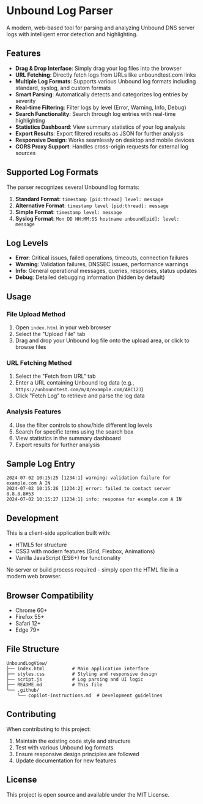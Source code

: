 # Unbound Log Parser

A modern, web-based tool for parsing and analyzing Unbound DNS server logs with intelligent error detection and highlighting.

## Features

- **Drag & Drop Interface**: Simply drag your log files into the browser
- **URL Fetching**: Directly fetch logs from URLs like unboundtest.com links
- **Multiple Log Formats**: Supports various Unbound log formats including standard, syslog, and custom formats
- **Smart Parsing**: Automatically detects and categorizes log entries by severity
- **Real-time Filtering**: Filter logs by level (Error, Warning, Info, Debug)
- **Search Functionality**: Search through log entries with real-time highlighting
- **Statistics Dashboard**: View summary statistics of your log analysis
- **Export Results**: Export filtered results as JSON for further analysis
- **Responsive Design**: Works seamlessly on desktop and mobile devices
- **CORS Proxy Support**: Handles cross-origin requests for external log sources

## Supported Log Formats

The parser recognizes several Unbound log formats:

1. **Standard Format**: `timestamp [pid:thread] level: message`
2. **Alternative Format**: `timestamp level [pid:thread]: message`
3. **Simple Format**: `timestamp level: message`
4. **Syslog Format**: `Mon DD HH:MM:SS hostname unbound[pid]: level: message`

## Log Levels

- **Error**: Critical issues, failed operations, timeouts, connection failures
- **Warning**: Validation failures, DNSSEC issues, performance warnings
- **Info**: General operational messages, queries, responses, status updates
- **Debug**: Detailed debugging information (hidden by default)

## Usage

### File Upload Method
1. Open `index.html` in your web browser
2. Select the "Upload File" tab
3. Drag and drop your Unbound log file onto the upload area, or click to browse files

### URL Fetching Method
1. Select the "Fetch from URL" tab
2. Enter a URL containing Unbound log data (e.g., `https://unboundtest.com/m/A/example.com/ABC123`)
3. Click "Fetch Log" to retrieve and parse the log data

### Analysis Features
4. Use the filter controls to show/hide different log levels
5. Search for specific terms using the search box
6. View statistics in the summary dashboard
7. Export results for further analysis

## Sample Log Entry

```
2024-07-02 10:15:25 [1234:1] warning: validation failure for example.com A IN
2024-07-02 10:15:26 [1234:2] error: failed to contact server 8.8.8.8#53
2024-07-02 10:15:27 [1234:1] info: response for example.com A IN
```

## Development

This is a client-side application built with:
- HTML5 for structure
- CSS3 with modern features (Grid, Flexbox, Animations)
- Vanilla JavaScript (ES6+) for functionality

No server or build process required - simply open the HTML file in a modern web browser.

## Browser Compatibility

- Chrome 60+
- Firefox 55+
- Safari 12+
- Edge 79+

## File Structure

```
UnboundLogView/
├── index.html          # Main application interface
├── styles.css          # Styling and responsive design
├── script.js           # Log parsing and UI logic
├── README.md           # This file
└── .github/
    └── copilot-instructions.md  # Development guidelines
```

## Contributing

When contributing to this project:
1. Maintain the existing code style and structure
2. Test with various Unbound log formats
3. Ensure responsive design principles are followed
4. Update documentation for new features

## License

This project is open source and available under the MIT License.
